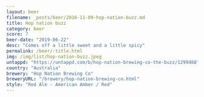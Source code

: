```yaml
---
layout: beer
filename: _posts/beer/2016-11-09-hop-nation-buzz.md
title: Hop nation buzz
category: beer
score: 7
beer-date: "2019-06-22"
desc: "Comes off a little sweet and a little spicy"
permalink: /beer/:title.html
img: /img/list/hop-nation-buzz.jpeg
untappd: "https://untappd.com/b/hop-nation-brewing-co-the-buzz/1299488"
country: "Australia"
brewery: "Hop Nation Brewing Co"
breweryURL: "/brewery/hop-nation-brewing-co.html"
style: "Red Ale - American Amber / Red"
---
```

